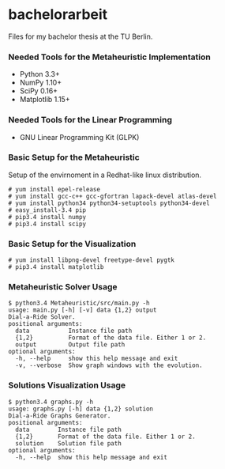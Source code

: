 # bachelorarbeit
Files for my bachelor thesis at the TU Berlin.

### Needed Tools for the Metaheuristic Implementation
- Python 3.3+
- NumPy 1.10+
- SciPy 0.16+
- Matplotlib 1.15+

### Needed Tools for the Linear Programming
- GNU Linear Programming Kit (GLPK)

### Basic Setup for the Metaheuristic
Setup of the envirnoment in a Redhat-like linux distribution.
```
# yum install epel-release
# yum install gcc-c++ gcc-gfortran lapack-devel atlas-devel
# yum install python34 python34-setuptools python34-devel
# easy_install-3.4 pip
# pip3.4 install numpy
# pip3.4 install scipy
```
### Basic Setup for the Visualization
```
# yum install libpng-devel freetype-devel pygtk
# pip3.4 install matplotlib
```

### Metaheuristic Solver Usage
```
$ python3.4 Metaheuristic/src/main.py -h
usage: main.py [-h] [-v] data {1,2} output
Dial-a-Ride Solver.
positional arguments:
  data           Instance file path
  {1,2}          Format of the data file. Either 1 or 2.
  output         Output file path
optional arguments:
  -h, --help     show this help message and exit
  -v, --verbose  Show graph windows with the evolution.
```
### Solutions Visualization Usage
```
$ python3.4 graphs.py -h
usage: graphs.py [-h] data {1,2} solution
Dial-a-Ride Graphs Generator.
positional arguments:
  data        Instance file path
  {1,2}       Format of the data file. Either 1 or 2.
  solution    Solution file path
optional arguments:
  -h, --help  show this help message and exit
```
